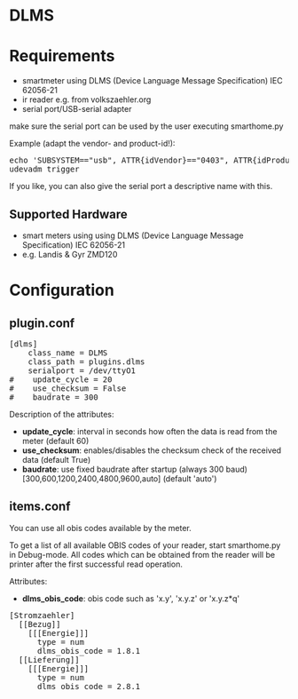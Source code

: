 # DLMS

# Requirements

* smartmeter using DLMS (Device Language Message Specification) IEC 62056-21
* ir reader e.g. from volkszaehler.org
* serial port/USB-serial adapter

make sure the serial port can be used by the user executing smarthome.py

Example (adapt the vendor- and product-id!):
<pre>
echo 'SUBSYSTEM=="usb", ATTR{idVendor}=="0403", ATTR{idProduct}=="6010", MODE="666"' > /etc/udev/rules.d/99-smartmeter.rules
udevadm trigger
</pre>

If you like, you can also give the serial port a descriptive name with this.

## Supported Hardware

* smart meters using using DLMS (Device Language Message Specification) IEC 62056-21
* e.g. Landis & Gyr ZMD120

# Configuration

## plugin.conf

<pre>
[dlms]
    class_name = DLMS
    class_path = plugins.dlms
    serialport = /dev/ttyO1
#    update_cycle = 20
#    use_checksum = False
#    baudrate = 300
</pre>

Description of the attributes:

* __update_cycle__: interval in seconds how often the data is read from the meter (default 60)
* __use_checksum__: enables/disables the checksum check of the received data (default True)
* __baudrate__: use fixed baudrate after startup (always 300 baud) [300,600,1200,2400,4800,9600,auto] (default 'auto')

## items.conf

You can use all obis codes available by the meter.

To get a list of all available OBIS codes of your reader, start smarthome.py in Debug-mode. All codes which can be obtained from the reader will be printer after the first successful read operation.

Attributes:
* __dlms_obis_code__: obis code such as 'x.y', 'x.y.z' or 'x.y.z*q'
 
<pre>
[Stromzaehler]
  [[Bezug]]
    [[[Energie]]]
      type = num
      dlms_obis_code = 1.8.1
  [[Lieferung]]
    [[[Energie]]]
      type = num
      dlms_obis_code = 2.8.1
</pre>
